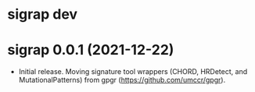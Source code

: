 # sigrap dev

# sigrap 0.0.1 (2021-12-22)

- Initial release. Moving signature tool wrappers (CHORD, HRDetect,
  and MutationalPatterns) from gpgr (https://github.com/umccr/gpgr).
